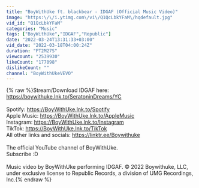 ```yaml
---
title: "BoyWithUke ft. blackbear - IDGAF (Official Music Video)"
image: "https:\/\/i.ytimg.com\/vi\/Q1QcLbkYFaM\/hqdefault.jpg"
vid_id: "Q1QcLbkYFaM"
categories: "Music"
tags: ["BoyWithUke","IDGAF","Republic"]
date: "2022-03-24T13:31:33+03:00"
vid_date: "2022-03-18T04:00:24Z"
duration: "PT2M27S"
viewcount: "2539930"
likeCount: "177098"
dislikeCount: ""
channel: "BoyWithUkeVEVO"
---
```

{% raw %}Stream/Download IDGAF here: <a rel="nofollow" target="blank" href="https://boywithuke.lnk.to/SeratoninDreams/YC">https://boywithuke.lnk.to/SeratoninDreams/YC</a><br /><br />Spotify: <a rel="nofollow" target="blank" href="https://BoyWithUke.lnk.to/Spotify">https://BoyWithUke.lnk.to/Spotify</a><br />Apple Music: <a rel="nofollow" target="blank" href="https://BoyWithUke.lnk.to/AppleMusic">https://BoyWithUke.lnk.to/AppleMusic</a><br />Instagram: <a rel="nofollow" target="blank" href="https://BoyWithUke.lnk.to/Instagram">https://BoyWithUke.lnk.to/Instagram</a><br />TikTok: <a rel="nofollow" target="blank" href="https://BoyWithUke.lnk.to/TikTok">https://BoyWithUke.lnk.to/TikTok</a><br />All other links and socials: <a rel="nofollow" target="blank" href="https://linktr.ee/Boywithuke">https://linktr.ee/Boywithuke</a><br /><br />The official YouTube channel of BoyWithUke.<br />Subscribe :D<br /><br />Music video by BoyWithUke performing IDGAF. © 2022 Boywithuke, LLC, under exclusive license to Republic Records, a division of UMG Recordings, Inc.{% endraw %}

